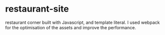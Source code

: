 # restaurant-site

restaurant corner built with Javascript, and template literal. I used webpack for the optimisation of the assets and improve the performance.
